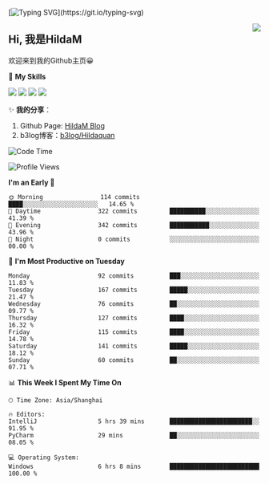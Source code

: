 [![Typing SVG](https://readme-typing-svg.herokuapp.com?size=50&duration=5000&color=8C43EA&vCenter=true&width=2000&height=70&lines=开拓视野,+冲破艰险,+洞悉所有,+贴近生活,+寻找真爱,+感受彼此;这就是人生的目的.)](https://git.io/typing-svg)

<a href="#">
  <img align="right" src="https://github-readme-stats.vercel.app/api?username=HildaM&count_private=true&show_icons=true&bg_color=15,f2f7fd,E0EAFC" />
</a>

## Hi, 我是HildaM

欢迎来到我的Github主页😀

🌟 **My Skills**  

![](https://img.shields.io/badge/-Python-3776AB?style=flat-square&logo=Python&logoColor=fff)
![](https://img.shields.io/badge/-Java-F7DF1E?style=flat-square&logo=Java&logoColor=fff)
![](https://img.shields.io/badge/-Linux-000000?style=flat-square&logo=Linux&logoColor=fff)
![](https://img.shields.io/badge/-Golang-000000?style=flat-square&logo=Golang&logoColor=fff)


✨ **我的分享**：

1. Github Page: [HildaM Blog](https://hildam.github.io)
2. b3log博客：[b3log/Hildaquan](https://ld246.com/member/Hildaquan/articles)




<!--START_SECTION:waka-->
![Code Time](http://img.shields.io/badge/Code%20Time-150%20hrs%2051%20mins-blue)

![Profile Views](http://img.shields.io/badge/Profile%20Views-4-blue)

**I'm an Early 🐤** 

```text
🌞 Morning                114 commits         ████░░░░░░░░░░░░░░░░░░░░░   14.65 % 
🌆 Daytime                322 commits         ██████████░░░░░░░░░░░░░░░   41.39 % 
🌃 Evening                342 commits         ███████████░░░░░░░░░░░░░░   43.96 % 
🌙 Night                  0 commits           ░░░░░░░░░░░░░░░░░░░░░░░░░   00.00 % 
```
📅 **I'm Most Productive on Tuesday** 

```text
Monday                   92 commits          ███░░░░░░░░░░░░░░░░░░░░░░   11.83 % 
Tuesday                  167 commits         █████░░░░░░░░░░░░░░░░░░░░   21.47 % 
Wednesday                76 commits          ██░░░░░░░░░░░░░░░░░░░░░░░   09.77 % 
Thursday                 127 commits         ████░░░░░░░░░░░░░░░░░░░░░   16.32 % 
Friday                   115 commits         ████░░░░░░░░░░░░░░░░░░░░░   14.78 % 
Saturday                 141 commits         █████░░░░░░░░░░░░░░░░░░░░   18.12 % 
Sunday                   60 commits          ██░░░░░░░░░░░░░░░░░░░░░░░   07.71 % 
```


📊 **This Week I Spent My Time On** 

```text
🕑︎ Time Zone: Asia/Shanghai

🔥 Editors: 
IntelliJ                 5 hrs 39 mins       ███████████████████████░░   91.95 % 
PyCharm                  29 mins             ██░░░░░░░░░░░░░░░░░░░░░░░   08.05 % 

💻 Operating System: 
Windows                  6 hrs 8 mins        █████████████████████████   100.00 % 
```


<!--END_SECTION:waka-->
